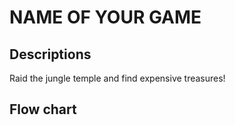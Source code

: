 # NAME OF YOUR GAME

## Descriptions

Raid the jungle temple and find expensive treasures!

## Flow chart

